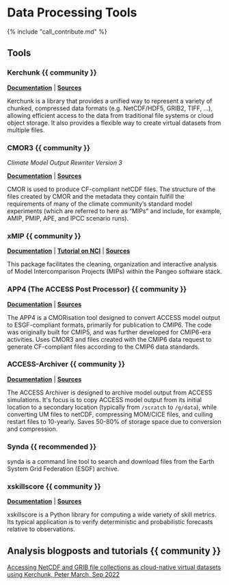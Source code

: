 # Data Processing Tools

{% include "call_contribute.md" %}


## Tools

### Kerchunk  {{ community }}

[**Documentation**][kerchunk-doc] | 
[**Sources**][kerchunk-source]

Kerchunk is a library that provides a unified way to represent a variety of chunked, compressed data formats (e.g. NetCDF/HDF5, GRIB2, TIFF, …), allowing efficient access to the data from traditional file systems or cloud object storage. It also provides a flexible way to create virtual datasets from multiple files.

### CMOR3  {{ community }}

*Climate Model Output Rewriter Version 3*

[**Documentation**][cmor3-doc] | 
[**Sources**][cmor3-source]

CMOR is used to produce CF-compliant netCDF files. The structure of the files created by CMOR and the metadata they contain fulfill the requirements of many of the climate community’s standard model experiments (which are referred to here as “MIPs” and include, for example, AMIP, PMIP, APE, and IPCC scenario runs).

### xMIP  {{ community }}

[**Documentation**][xmip-doc] |
[**Tutorial on NCI**][xmip-tutorial] |
[**Sources**][xmip-source]

This package facilitates the cleaning, organization and interactive analysis of Model Intercomparison Projects (MIPs) within the Pangeo software stack.

### APP4 (The ACCESS Post Processor)  {{ community }}

[**Documentation**][APP4-doc] | 
[**Sources**][APP4-source]

The APP4 is a CMORisation tool designed to convert ACCESS model output to ESGF-compliant formats, primarily for publication to CMIP6. The code was originally built for CMIP5, and was further developed for CMIP6-era activities.
Uses CMOR3 and files created with the CMIP6 data request to generate CF-compliant files according to the CMIP6 data standards.

### ACCESS-Archiver {{ community }}

[**Documentation**][ACCESS-Archiver-doc] | 
[**Sources**][ACCESS-Archiver-source]

The ACCESS Archiver is designed to archive model output from ACCESS simulations. It's focus is to copy ACCESS model output from its initial location to a secondary location (typically from `/scratch` to `/g/data`), while converting UM files to netCDF, compressing MOM/CICE files, and culling restart files to 10-yearly. Saves 50-80% of storage space due to conversion and compression.

### Synda  {{ recommended }}

synda is a command line tool to search and download files from the Earth System Grid Federation (ESGF) archive.

### xskillscore  {{ community }}

[**Documentation**][xskillscore-doc] |
[**Sources**][xskillscore-source]

xskillscore is a Python library for computing a wide variety of skill metrics. Its typical application is to verify deterministic and probabilistic forecasts relative to observations.


## Analysis blogposts and tutorials  {{ community }}

[Accessing NetCDF and GRIB file collections as cloud-native virtual datasets using Kerchunk, Peter March, Sep 2022](https://medium.com/pangeo/accessing-netcdf-and-grib-file-collections-as-cloud-native-virtual-datasets-using-kerchunk-625a2d0a9191)


[kerchunk-doc]: https://fsspec.github.io/kerchunk/
[kerchunk-source]: https://github.com/fsspec/kerchunk

[APP4-doc]: https://github.com/ACCESS-Hive/APP4
[APP4-source]: https://github.com/ACCESS-Hive/APP4

[ACCESS-Archiver-doc]: https://github.com/ACCESS-Hive/ACCESS-Archiver
[ACCESS-Archiver-source]: https://github.com/ACCESS-Hive/ACCESS-Archiver

[xskillscore-doc]: https://xskillscore.readthedocs.io/en/stable/
[xskillscore-source]: https://github.com/xarray-contrib/xskillscore

[cmor3-doc]: https://cmor.llnl.gov/
[cmor3-source]: https://github.com/PCMDI/cmor
[xmip-doc]: https://cmip6-preprocessing.readthedocs.io/en/latest/?badge=latest
[xmip-source]: https://github.com/jbusecke/xMIP
[xmip-tutorial]: https://github.com/coecms/xmip_nci
